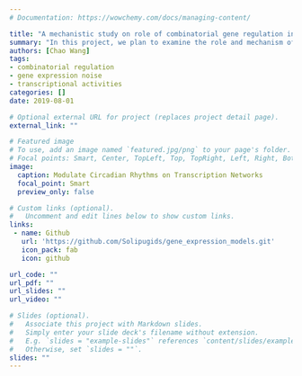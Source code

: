 ```yaml
---
# Documentation: https://wowchemy.com/docs/managing-content/

title: "A mechanistic study on role of combinatorial gene regulation in controlling gene expression noise through direct observation on the transcriptional activities in single cells."
summary: "In this project, we plan to examine the role and mechanism of combinatorial gene regulation in modulating transcriptional noise in bacteria. We started by formulating a single-TF model that can describe transcriptional bursting in single bacterial cells. Next, we extended the single- TF model to the two-TFs model by introducing combinatorial logic to represent the interactions between TFs. Then, based on the models and recent experimental findings, we generated three hypotheses to interrogate the influences of combinatorial gene regulation on gene expression noise."
authors: [Chao Wang]
tags: 
- combinatorial regulation
- gene expression noise
- transcriptional activities
categories: []
date: 2019-08-01

# Optional external URL for project (replaces project detail page).
external_link: ""

# Featured image
# To use, add an image named `featured.jpg/png` to your page's folder.
# Focal points: Smart, Center, TopLeft, Top, TopRight, Left, Right, BottomLeft, Bottom, BottomRight.
image:
  caption: Modulate Circadian Rhythms on Transcription Networks
  focal_point: Smart
  preview_only: false

# Custom links (optional).
#   Uncomment and edit lines below to show custom links.
links:
 - name: Github
   url: 'https://github.com/Solipugids/gene_expression_models.git'
   icon_pack: fab
   icon: github

url_code: ""
url_pdf: ""
url_slides: ""
url_video: ""

# Slides (optional).
#   Associate this project with Markdown slides.
#   Simply enter your slide deck's filename without extension.
#   E.g. `slides = "example-slides"` references `content/slides/example-slides.md`.
#   Otherwise, set `slides = ""`.
slides: ""
---
```

